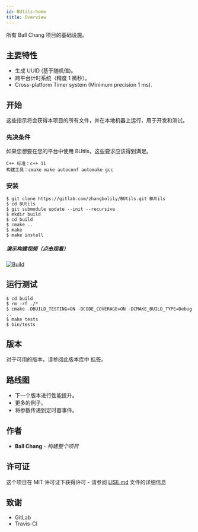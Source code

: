 ```yaml
---
id: BUtils-home
title: Overview
---
```

所有 Ball Chang 项目的基础设施。

## 主要特性

* 生成 UUID (基于随机值)。
* 跨平台计时系统（精度 1 微秒）。
* Cross-platform Timer system (Minimum precision 1 ms).

## 开始

这些指示将会获得本项目的所有文件，并在本地机器上运行，用于开发和测试。

### 先决条件

如果您想要在您的平台中使用 BUtils，这些要求应该得到满足。

    C++ 标准：c++ 11
    构建工具：cmake make autoconf automake gcc
    

### 安装

    $ git clone https://gitlab.com/zhangbolily/BUtils.git BUtils
    $ cd BUtils
    $ git submodule update --init --recursive
    $ mkdir build
    $ cd build
    $ cmake ..
    $ make
    $ make install
    

##### 演示构建视频（点击观看）

[![Build](https://asciinema.org/a/pxITpcCQsCXepW80eHSjB5byF.svg)](https://asciinema.org/a/pxITpcCQsCXepW80eHSjB5byF)

## 运行测试

    $ cd build
    $ rm -rf ./*
    $ cmake -DBUILD_TESTING=ON -DCODE_COVERAGE=ON -DCMAKE_BUILD_TYPE=Debug ..
    $ make tests
    $ bin/tests
    

## 版本

对于可用的版本，请参阅此版本库中 [标签](https://gitlab.com/zhangbolily/BUtils/tags)。

## 路线图

* 下一个版本进行性能提升。
* 更多的例子。
* 将参数传递到定时器事件。

## 作者

* **Ball Chang** - *构建整个项目*

## 许可证

这个项目在 MIT 许可证下获得许可 - 请参阅 [LISE.md](LICENSE.md) 文件的详细信息

## 致谢

* GitLab
* Travis-CI